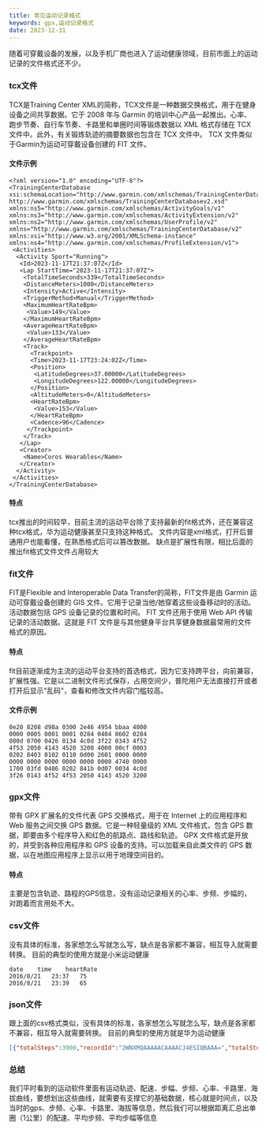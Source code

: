 ```yaml
---
title: 常见运动记录格式
keywords: gpx,运动记录格式
date: 2023-12-31
---
```


随着可穿戴设备的发展，以及手机厂商也进入了运动健康领域，目前市面上的运动记录的文件格式还不少。

### tcx文件
TCX是Training Center XML的简称，TCX文件是一种数据交换格式，用于在健身设备之间共享数据。它于 2008 年与 Garmin 的培训中心产品一起推出。心率、跑步节奏、自行车节奏、卡路里和单圈时间等锻炼数据以 XML 格式存储在 TCX 文件中。此外，有关锻炼轨迹的摘要数据也包含在 TCX 文件中。 TCX 文件类似于Garmin为运动可穿戴设备创建的 FIT 文件。

#### 文件示例
```
<?xml version="1.0" encoding="UTF-8"?>
<TrainingCenterDatabase xsi:schemaLocation="http://www.garmin.com/xmlschemas/TrainingCenterDatabase/v2 http://www.garmin.com/xmlschemas/TrainingCenterDatabasev2.xsd" xmlns:ns5="http://www.garmin.com/xmlschemas/ActivityGoals/v1" xmlns:ns3="http://www.garmin.com/xmlschemas/ActivityExtension/v2" xmlns:ns2="http://www.garmin.com/xmlschemas/UserProfile/v2" xmlns="http://www.garmin.com/xmlschemas/TrainingCenterDatabase/v2" xmlns:xsi="http://www.w3.org/2001/XMLSchema-instance" xmlns:ns4="http://www.garmin.com/xmlschemas/ProfileExtension/v1">
 <Activities>
  <Activity Sport="Running">
   <Id>2023-11-17T21:37:07Z</Id>
   <Lap StartTime="2023-11-17T21:37:07Z">
    <TotalTimeSeconds>339</TotalTimeSeconds>
    <DistanceMeters>1000</DistanceMeters>
    <Intensity>Active</Intensity>
    <TriggerMethod>Manual</TriggerMethod>
    <MaximumHeartRateBpm>
     <Value>149</Value>
    </MaximumHeartRateBpm>
    <AverageHeartRateBpm>
     <Value>133</Value>
    </AverageHeartRateBpm>
    <Track>
      <Trackpoint>
      <Time>2023-11-17T23:24:02Z</Time>
      <Position>
       <LatitudeDegrees>37.00000</LatitudeDegrees>
       <LongitudeDegrees>122.00000</LongitudeDegrees>
      </Position>
      <AltitudeMeters>0</AltitudeMeters>
      <HeartRateBpm>
       <Value>153</Value>
      </HeartRateBpm>
      <Cadence>96</Cadence>
     </Trackpoint>
    </Track>
   </Lap>
   <Creator>
    <Name>Coros Wearables</Name>
   </Creator>
  </Activity>
 </Activities>
</TrainingCenterDatabase>
```
#### 特点
tcx推出的时间较早，目前主流的运动平台除了支持最新的fit格式外，还在兼容这种tcx格式，华为运动健康甚至只支持这种格式。
文件内容是xml格式，打开后普通用户也能看懂，在熟悉格式后可以篡改数据。
缺点是扩展性有限，相比后面的推出fit格式文件文件占用较大

### fit文件
FIT是Flexible and Interoperable Data Transfer的简称，FIT文件是由 Garmin 运动可穿戴设备创建的 GIS 文件。它用于记录当他/她穿着这些设备移动时的活动。活动数据包括 GPS 设备记录的位置和时间。 FIT 文件还用于使用 Web API 传输记录的活动数据。这就是 FIT 文件是与其他健身平台共享健身数据最常用的文件格式的原因。

#### 特点
fit目前逐渐成为主流的运动平台支持的首选格式，因为它支持跨平台，向前兼容，扩展性强。它是以二进制文件形式保存，占用空间少，普陀用户无法直接打开或者打开后显示"乱码"，查看和修改文件内容门槛较高。


#### 文件示例
```
0e20 8208 d98a 0300 2e46 4954 bbaa 4000
0000 0005 0001 0001 0284 0404 8602 0284
080d 0700 0426 0134 4c0d 3f22 0343 4f52
4f53 2050 4143 4520 3200 4000 00cf 0003
0202 8403 0102 0110 0d00 2601 0000 0000
0000 0000 0000 0000 0000 0000 4740 0000
1700 03fd 0486 0202 841b 0d07 0034 4c0d
3f26 0143 4f52 4f53 2050 4143 4520 3200
```

### gpx文件
带有 GPX 扩展名的文件代表 GPS 交换格式，用于在 Internet 上的应用程序和 Web 服务之间交换 GPS 数据。它是一种轻量级的 XML 文件格式，包含 GPS 数据，即要由多个程序导入和红色的航路点、路线和轨迹。 GPX 文件格式是开放的，并受到各种应用程序和 GPS 设备的支持。可以加载来自此类文件的 GPS 数据，以在地图应用程序上显示以用于地理空间目的。

#### 特点
主要是包含轨迹、路程的GPS信息，没有运动记录相关的心率、步频、步幅的，对跑着而言用处不大。

### csv文件
没有具体的标准，各家想怎么写就怎么写，缺点是各家都不兼容，相互导入就需要转换。
目前的典型的使用方就是小米运动健康

```
date	time	heartRate
2016/8/21	23:37	75
2016/8/21	23:39	65
```

### json文件
跟上面的csv格式类似，没有具体的标准，各家想怎么写就怎么写，缺点是各家都不兼容，相互导入就需要转换。
目前的典型的使用方就是华为运动健康

```json
[{"totalSteps":3900,"recordId":"2WNXMQAAAAACAAAACJ4ESIQBAAA=","totalStoreys":0,"dataId":0,"appType":1,"vendor":"ios","partTimeMap":{"2.0":802.0,"3.0":1194.0,"1.0":406.0},"abnormalTrack":0,"realStoreys":0,"startTime":1667655573000,"attribute":"HW_EXT_TRACK_DETAIL@istp=lbs;k=0;lat=23.729742;lon=106.919210;alt=110.807605;t=1667655574000;\ntp=lbs;k=1;lat=23.729826;lon=106.919168;alt=110.885326;t=1667655578000;\ntp=lbs;k=2;lat=23.729916;lon=106.919086;alt=111.271100;t=1667655583000;\ntp=lbs;k=3;lat=23.729997;lon=106.919025;alt=111.568069;t=1667655586000;\ntp=lbs;k=4;lat=23.730094;lon=106.919016;alt=111.491731;t=1667655590000;\ntp=lbs;k=5;lat=23.730144;lon=106.919111;alt=111.423571;t=1667655594000;\ntp=lbs;k=6;lat=23.730182;lon=106.919219;alt=111.451134;t=1667655597000;\ntp=lbs;k=7;lat=23.730263;lon=106.919321;alt=111.410306;t=1667655600000;\ntp=lbs;k=8;lat=23.730327;lon=106.919397;alt=111.247796;t=1667655603000;\ntp=lbs;k=9;lat=23.730387;lon=106.919504;alt=110.863578;t=1667655608000;\ntp=lbs;k=10;lat=23.730443;lon=106.919601;alt=110.677737;"}]
```

### 总结
我们平时看到的运动软件里面有运动轨迹、配速、步幅、步频、心率、卡路里、海拔曲线，要想划出这些曲线，就需要有支撑它的基础数据，核心就是时间点，以及当时的gps、步频、心率、卡路里、海拔等信息，然后我们可以根据距离汇总出单圈（1公里）的配速、平均步频、平均步幅等信息

